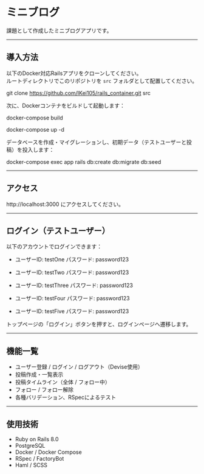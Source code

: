 # ミニブログ

課題として作成したミニブログアプリです。

---

## 導入方法

以下のDocker対応Railsアプリをクローンしてください。  
ルートディレクトリでこのリポジトリを `src` フォルダとして配置してください。

git clone https://github.com/IKei105/rails_container.git src

次に、Dockerコンテナをビルドして起動します：

docker-compose build

docker-compose up -d

データベースを作成・マイグレーションし、初期データ（テストユーザーと投稿）を投入します：

docker-compose exec app rails db:create db:migrate db:seed

---

## アクセス

http://localhost:3000 にアクセスしてください。

---

## ログイン（テストユーザー）

以下のアカウントでログインできます：

- ユーザーID: testOne
  パスワード: password123

- ユーザーID: testTwo
  パスワード: password123

- ユーザーID: testThree 
  パスワード: password123

- ユーザーID: testFour 
  パスワード: password123

- ユーザーID: testFive
  パスワード: password123

トップページの「ログイン」ボタンを押すと、ログインページへ遷移します。

---

## 機能一覧

- ユーザー登録 / ログイン / ログアウト（Devise使用）
- 投稿作成・一覧表示
- 投稿タイムライン（全体 / フォロー中）
- フォロー / フォロー解除
- 各種バリデーション、RSpecによるテスト

---

## 使用技術

- Ruby on Rails 8.0
- PostgreSQL
- Docker / Docker Compose
- RSpec / FactoryBot
- Haml / SCSS
